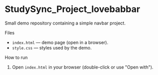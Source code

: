# StudySync_Project_lovebabbar

Small demo repository containing a simple navbar project.

Files
- `index.html` — demo page (open in a browser).
- `style.css` — styles used by the demo.

How to run
1. Open `index.html` in your browser (double-click or use "Open with").

